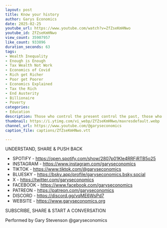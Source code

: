 ```yaml
---
layout: post
title: Know your history
author: Garys Economics
date: 2025-02-25
youtube_url: https://www.youtube.com/watch?v=ZfZseKmHNwo
youtube_id: ZfZseKmHNwo
view_count: 35907957
like_count: 933896
duration_seconds: 63
tags:
- Wealth Inequality
- Enough is Enough
- Tax Wealth Not Work
- Economics of Covid
- Rich get Richer
- Poor get Poorer
- Economics Explained
- Tax the Rich
- End Austerity
- Billionaire
- Poverty
categories:
- Education
description: Those who control the present control the past, those who control the past control the future.
thumbnail: https://i.ytimg.com/vi_webp/ZfZseKmHNwo/maxresdefault.webp
channel_url: https://www.youtube.com/@garyseconomics
caption_file: captions/ZfZseKmHNwo.vtt

---
```


UNDERSTAND, SHARE & PUSH BACK

- SPOTIFY - https://open.spotify.com/show/2807p01KIe4RRFjRTB5o25
- INSTAGRAM  - https://www.instagram.com/garyseconomics
- TIKTOK - https://www.tiktok.com/@garyseconomics
- BLUESKY - https://bsky.app/profile/garyseconomics.bsky.social
- X - https://twitter.com/garyseconomics
- FACEBOOK - https://www.facebook.com/garyseconomics
- PATREON - https://patreon.com/garyseconomics
- DISCORD - https://discord.gg/vqME6WsPd7
- WEBSITE - https://www.garyseconomics.org

SUBSCRIBE, SHARE & START A CONVERSATION

Performed by Gary Stevenson
@garyseconomics
